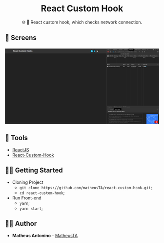 <h1 align="center">
  <strong>React Custom Hook</strong>
</h1>

<p align="center">
🌐 📳 React custom hook, which checks network connection.
</p>

## 🎨 Screens

<h3 align="center">
  <img alt="home" 
    src="./screenshots/rec.gif?raw=true" width="1000px"/>
</h3>

## 🧰 Tools

- [ReactJS](https://pt-br.reactjs.org/)
- [React-Custom-Hook](https://pt-br.reactjs.org/docs/hooks-custom.html)

## 👩‍🏫 Getting Started

- Cloning Project
  - `git clone https://github.com/matheusTA/react-custom-hook.git`;
  - `cd react-custom-hook`;
- Run Front-end
  - `yarn`;
  - `yarn start`;

## 🙋‍♂️ Author

- **Matheus Antonino** - [MatheusTA](https://github.com/matheusTA)
